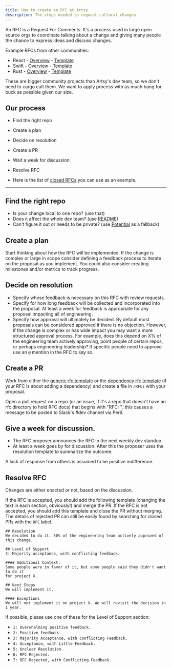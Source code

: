 ```yaml
---
title: How to create an RFC at Artsy
description: The steps needed to request cultural changes
---
```


An RFC is a Request For Comments. It's a process used in large open source orgs
to coordinate talking about a change and giving many people the chance to
express ideas and discuss changes.

Example RFCs from other communities:

- React - [Overview](https://github.com/reactjs/rfcs/blob/master/README.md) -
  [Template](https://github.com/reactjs/rfcs/blob/master/0000-template.md)
- Swift - [Overview](https://github.com/apple/swift-evolution/blob/master/process.md#how-to-propose-a-change) -
  [Template](https://github.com/apple/swift-evolution/blob/master/proposal-templates/0000-swift-template.md)
- Rust - [Overview](https://github.com/rust-lang/rfcs#rust-rfcs) -
  [Template](https://github.com/rust-lang/rfcs/blob/master/0000-template.md)

These are bigger community projects than Artsy's dev team, so we don't need to
cargo cult them. We want to apply process with as much bang for buck as possible
given our size.

## Our process

- Find the right repo
- Create a plan
- Decide on resolution
- Create a PR
- Wait a week for discussion
- Resolve RFC

- Here is the list of [closed RFCs](https://github.com/artsy/README/issues?q=label%3ARFC+sort%3Aupdated-desc+is%3Aclosed) you can use as an example.

---

## Find the right repo

- Is your change local to one repo? (use that)
- Does it affect the whole dev team? (use [README](https://github.com/artsy/README))
- Can't figure it out or needs to be private? (use [Potential][] as a fallback)

## Create a plan

Start thinking about how the RFC will be implemented. If the change is complex
or large in scope consider defining a feedback process to iterate on the
proposal as you implement. You could also consider creating milestones and/or
metrics to track progress.

## Decide on resolution

- Specify whose feedback is necessary on this RFC with review requests.
- Specify for how long feedback will be collected and incorporated into the
  proposal. At least a week for feedback is appropriate for any proposal
  impacting all of engineering.
- Specify how approval will ultimately be decided. By default most proposals can
  be considered approved if there is no objection. However, if the change is
  complex or has wide impact you may want a more structured approval process. For
  example, does this depend on X% of the engineering team actively approving,
  point people of certain repos, or perhaps engineering leadership? If specific
  people need to approve use an `@` mention in the RFC to say so.

## Create a PR

Work from either the [generic rfc template](/RFCs/_generic_rfc_template.md) or
the [dependency rfc template](/RFCs/_dependency_rfc_template.md) (if your RFC is
about adding a dependency) and create a file in `/RFCs` with your proposal.

Open a pull request on a repo (or an issue, if it's a repo that doesn't have an
rfc directory to hold RFC docs) that begins with "RFC: "; this causes a message
to be posted to Slack's #dev channel via Peril.

## Give a week for discussion.

- The RFC proposer announces the RFC in the next weekly dev standup.
- At least a week goes by for discussion. After this the proposer uses the
  resolution template to summarize the outcome.

A lack of response from others is assumed to be positive indifference.

## Resolve RFC

Changes are either enacted or not, based on the discussion.

If the RFC is accepted, you should add the following template (changing the text
in each section, obviously!) and merge the PR. If the RFC is not accepted, you
should add this template and close the PR without merging. The details of
rejected PR can still be easily found by searching for closed PRs with the `RFC`
label.

```
## Resolution
We decided to do it. 50% of the engineering team actively approved of this change.

## Level of Support
3: Majority acceptance, with conflicting feedback.

#### Additional Context:
Some people were in favor of it, but some people said they didn't want to do it
for project X.

## Next Steps
We will implement it.

#### Exceptions
We will not implement it on project X. We will revisit the decision in 1 year.
```

If possible, please use one of these for the Level of Support section:

- `1: Overwhelming positive feedback.`
- `2: Positive feedback.`
- `3: Majority Acceptance, with conflicting Feedback.`
- `4: Acceptance, with Little Feedback.`
- `5: Unclear Resolution.`
- `6: RFC Rejected.`
- `7: RFC Rejected, with Conflicting Feedback.`

[potential]: https://github.com/artsy/potential/
